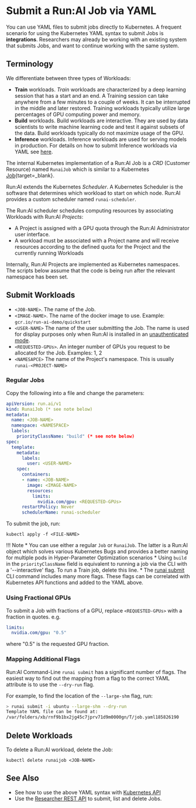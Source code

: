 # Submit a Run:AI Job via YAML


You can use YAML files to submit jobs directly to Kubernetes. A frequent scenario for using the Kubernetes YAML syntax to submit Jobs is __integrations__. Researchers may already be working with an existing system that submits Jobs, and want to continue working with the same system. 

## Terminology

We differentiate between three types of Workloads:

*   __Train__ workloads. _Train_ workloads are characterized by a deep learning session that has a start and an end. A Training session can take anywhere from a few minutes to a couple of weeks. It can be interrupted in the middle and later restored. Training workloads typically utilize large percentages of GPU computing power and memory.
*   __Build__ workloads. Build workloads are interactive. They are used by data scientists to write machine learning code and test it against subsets of the data. Build workloads typically do not maximize usage of the GPU. 
* __Inference__ workloads. Inference workloads are used for serving models in production. For details on how to submit Inference workloads via YAML see [here](../../developer/inference/submit-via-yaml.md).

The internal Kubernetes implementation of a Run:AI Job is a _CRD_ (Customer Resource) named `RunaiJob` which is similar to a Kubernetes [Job](https://kubernetes.io/docs/concepts/workloads/controllers/Job/){target=_blank}. 

Run:AI extends the Kubernetes _Scheduler_. A Kubernetes Scheduler is the software that determines which workload to start on which node. Run:AI provides a custom scheduler named `runai-scheduler`.

The Run:AI scheduler schedules computing resources by associating Workloads with  Run:AI _Projects_:

* A Project is assigned with a GPU quota through the Run:AI Administrator user interface. 
* A workload must be associated with a Project name and will receive resources according to the defined quota for the Project and the currently running Workloads

Internally, Run:AI Projects are implemented as Kubernetes namespaces. The scripts below assume that the code is being run after the relevant namespace has been set. 

## Submit Workloads 

* `<JOB-NAME>`. The name of the Job. 
* `<IMAGE-NAME>`. The name of the docker image to use. Example: `gcr.io/run-ai-demo/quickstart`
* `<USER-NAME>` The name of the user submitting the Job. The name is used for display purposes only when Run:AI is installed in an [unauthenticated mode](../../admin/runai-setup/config/researcher-authentication.md).
* `<REQUESTED-GPUs>`. An integer number of GPUs you request to be allocated for the Job. Examples: 1, 2
* `<NAMESAPCE>` The name of the Project's namespace. This is usually `runai-<PROJECT-NAME>`


### Regular Jobs

Copy the following into a file and change the parameters:

```yaml
apiVersion: run.ai/v1
kind: RunaiJob (* see note below)
metadata:
  name: <JOB-NAME>
  namespace: <NAMESPACE>
  labels:
    priorityClassName: "build" (* see note below)
spec:
  template:
    metadata:
      labels:
        user: <USER-NAME>
    spec:
      containers:
      - name: <JOB-NAME>
        image: <IMAGE-NAME>
        resources:
          limits:
            nvidia.com/gpu: <REQUESTED-GPUs>
      restartPolicy: Never
      schedulerName: runai-scheduler
```


To submit the job, run:

```
kubectl apply -f <FILE-NAME>
```

!!! Note
    * You can use either a regular `Job` or `RunaiJob`. The latter is a Run:AI object which solves various Kubernetes Bugs and provides a better naming for multiple pods in Hyper-Parameter Optimization scenarios
    * Using `build` in the `priorityClassName` field is equivalent to running a job via the CLI with a '--interactive' flag. To run a Train job, delete this line.
    * The [runai submit](../../Researcher/cli-reference/runai-submit.md) CLI command includes many more flags. These flags can be correlated with Kubernetes API functions and added to the YAML above. 



### Using Fractional GPUs

To submit a Job with fractions of a GPU, replace `<REQUESTED-GPUs>` with a fraction in quotes. e.g. 

``` yaml
limits:
  nvidia.com/gpu: "0.5"
```

where "0.5" is the requested GPU fraction.


### Mapping Additional Flags

Run:AI Command-Line `runai submit` has a significant number of flags. The easiest way to find out the mapping from a flag to the correct YAML attribute is to use the `--dry-run` flag.

For example, to find the location of the `--large-shm` flag, run:

``` bash 
> runai submit -i ubuntu --large-shm --dry-run
Template YAML file can be found at:
/var/folders/xb/rnf9b1bx2jg45c7jprv71d9m0000gn/T/job.yaml185826190
```

## Delete Workloads

To delete a Run:AI workload, delete the Job:

```
kubectl delete runaijob <JOB-NAME>
```



## See Also

* See how to use the above YAML syntax with [Kubernetes API](launch-job-via-kubernetes-api.md)
* Use the [Researcher REST API](../../developer/researcher-rest-api/overview.md) to submit, list and delete Jobs.
